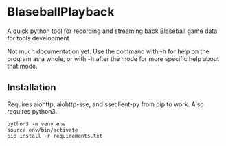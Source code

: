 # BlaseballPlayback
A quick python tool for recording and streaming back Blaseball game data for tools development

Not much documentation yet. Use the command with -h for help on the program as a whole, or with -h after the mode for more specific help about that mode.

## Installation
Requires aiohttp, aiohttp-sse, and sseclient-py from pip to work. Also requires python3.
```
python3 -m venv env
source env/bin/activate
pip install -r requirements.txt
```
